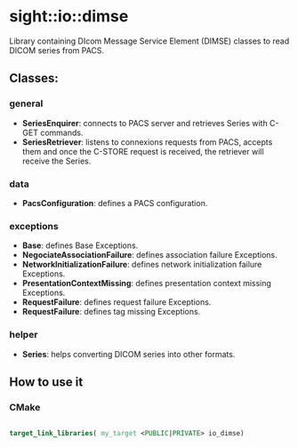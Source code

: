 # sight::io::dimse

Library containing DIcom Message Service Element (DIMSE) classes to read DICOM series from PACS.

## Classes:

### general

- **SeriesEnquirer**: connects to PACS server and retrieves Series with C-GET commands.
- **SeriesRetriever**: listens to connexions requests from PACS, accepts them and once the C-STORE request is received, 
the retriever will receive the Series.

### data

- **PacsConfiguration**: defines a PACS configuration.

### exceptions

- **Base**: defines Base Exceptions.
- **NegociateAssociationFailure**: defines association failure Exceptions.
- **NetworkInitializationFailure**: defines network initialization failure Exceptions.
- **PresentationContextMissing**: defines presentation context missing Exceptions.
- **RequestFailure**: defines request failure Exceptions.
- **RequestFailure**: defines tag missing Exceptions.

### helper
- **Series**: helps converting DICOM series into other formats. 

## How to use it

### CMake

```cmake

target_link_libraries( my_target <PUBLIC|PRIVATE> io_dimse)

```

